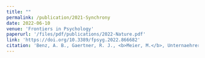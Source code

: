 ```yaml
---
title: ""
permalink: /publication/2021-Synchrony
date: 2022-06-10
venue: 'Frontiers in Psychology'
paperurl: '/files/pdf/publications/2022-Nature.pdf'
link: 'https://doi.org/10.3389/fpsyg.2022.866682'
citation: 'Benz, A. B., Gaertner, R. J., <b>Meier, M.</b>, Unternaehrer, E., Scharndke, S., Jupe, C., ... & Pruessner, J. C. (2022). Nature-Based Relaxation Videos and Their Effect on Heart Rate Variability. <i>Frontiers in Psychology.</i> https://doi.org/10.3389/fpsyg.2022.866682'
---
```

